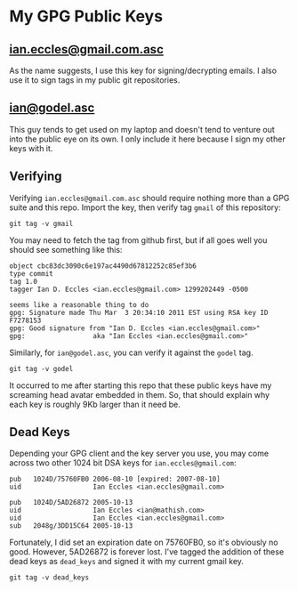 # My GPG Public Keys

## ian.eccles@gmail.com.asc

As the name suggests, I use this key for signing/decrypting emails.  I also
use it to sign tags in my public git repositories.

## ian@godel.asc

This guy tends to get used on my laptop and doesn't tend to venture out
into the public eye on its own.  I only include it here because I sign my
other keys with it.

## Verifying

Verifying `ian.eccles@gmail.com.asc` should require nothing more than a GPG
suite and this repo.  Import the key, then verify tag `gmail` of this repository:

    git tag -v gmail
    
You may need to fetch the tag from github first, but if all goes well you
should see something like this:

    object cbc83dc3090c6e197ac4490d67812252c85ef3b6
    type commit
    tag 1.0
    tagger Ian D. Eccles <ian.eccles@gmail.com> 1299202449 -0500

    seems like a reasonable thing to do
    gpg: Signature made Thu Mar  3 20:34:10 2011 EST using RSA key ID F7278153
    gpg: Good signature from "Ian D. Eccles <ian.eccles@gmail.com>"
    gpg:                 aka "Ian Eccles <ian.eccles@gmail.com>"


Similarly, for `ian@godel.asc`, you can verify it against the `godel` tag.

    git tag -v godel


It occurred to me after starting this repo that these public keys have my
screaming head avatar embedded in them.  So, that should explain why each
key is roughly 9Kb larger than it need be.

## Dead Keys

Depending your GPG client and the key server you use, you may come
across two other 1024 bit DSA keys for `ian.eccles@gmail.com`:

    pub   1024D/75760FB0 2006-08-10 [expired: 2007-08-10]
    uid                  Ian Eccles <ian.eccles@gmail.com>

    pub   1024D/5AD26872 2005-10-13
    uid                  Ian Eccles <ian@mathish.com>
    uid                  Ian Eccles <ian.eccles@gmail.com>
    sub   2048g/3DD15C64 2005-10-13
    
Fortunately, I did set an expiration date on 75760FB0, so it's obviously
no good. However, 5AD26872 is forever lost. I've tagged the addition
of these dead keys as `dead_keys` and signed it with my current gmail
key.

    git tag -v dead_keys
    
